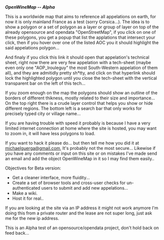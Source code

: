 ***OpenWineMap -- Alpha***

This is a worldwide map that aims to reference all appelations on earth, for now it is only mainland France as a test (sorry Corsica...).
The idea is to show a polygon or a set of polygon as a layer or group of layer on top of the already opensource and opendata "OpenStreetMap", if you click on one of these polygons, you get a popup that list the applations that intersect your click, then if you hover over one of the listed AOC you it should highlight the said appelations polygon...

And finaly if you click this link it should open that appelation's technical sheet, right now there are very few appelation with a tech-sheet (maybe even only one "AOP_Irouleguy" the most South-Western appelation of them all), and they are admitidly pretty sh\*tty, and click on that hyperlink should lock the highlighted polygon until you close the tech-sheet with the vertical transparent bar on the left of this tech...

If you zoom enough on the map the polygons should show an outline of the borders of different thikness, mostly related to their size and importance... On the top right there is a crude layer control that helps you show or hide different regions. The bottom left is a search bar that only works for precisely typed city or village name...

If you are having trouble with speed it probably is because I have a very limited internet connection at home where the site is hosted, you may want to zoom in, it will have less polygons to load.

If you want to hack it please do... but then tell me how you did it at michaelguerga@gmail.com, It's probably not the most secure... Likewise if you have any comments or input on this site or on mistakes I've made send an email and add the object OpenWineMap in it so I may find them easily..

Objectives for Beta version: 
 - Get a cleaner interface, more fluidity...
 - Create a set of browser tools and cross-user checks for un-authenticated users to submit and add new appelations...
 - Make a wiki.
 - Host it for real..

If you are looking at the site via an IP address it might not work anymore I'm doing this from a private router and the lease are not super long, just ask me for the new ip address.

This is an Alpha test of an opensource/opendata project, don't hold back on feed back...
